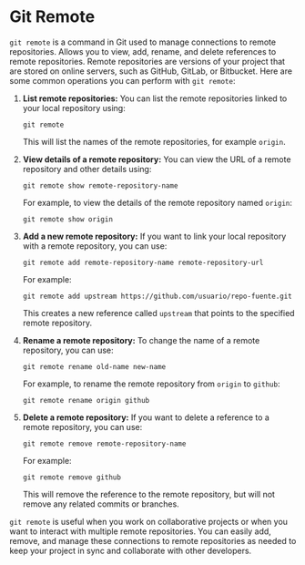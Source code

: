 # Git Remote

`git remote` is a command in Git used to manage connections to remote repositories. Allows you to view, add, rename, and delete references to remote repositories. Remote repositories are versions of your project that are stored on online servers, such as GitHub, GitLab, or Bitbucket. Here are some common operations you can perform with `git remote`:

1. **List remote repositories:** You can list the remote repositories linked to your local repository using:

    ```shell
    git remote
    ```

    This will list the names of the remote repositories, for example `origin`.

2. **View details of a remote repository:** You can view the URL of a remote repository and other details using:

    ```shell
    git remote show remote-repository-name
    ```

    For example, to view the details of the remote repository named `origin`:

    ```shell
    git remote show origin
    ```

3. **Add a new remote repository:** If you want to link your local repository with a remote repository, you can use:

    ```shell
    git remote add remote-repository-name remote-repository-url
    ```

    For example:

    ```shell
    git remote add upstream https://github.com/usuario/repo-fuente.git
    ```

    This creates a new reference called `upstream` that points to the specified remote repository.

4. **Rename a remote repository:** To change the name of a remote repository, you can use:

    ```shell
    git remote rename old-name new-name
    ```

    For example, to rename the remote repository from `origin` to `github`:

    ```shell
    git remote rename origin github
    ```

5. **Delete a remote repository:** If you want to delete a reference to a remote repository, you can use:

    ```shell
    git remote remove remote-repository-name
    ```

    For example:

    ```shell
    git remote remove github
    ```

    This will remove the reference to the remote repository, but will not remove any related commits or branches.

`git remote` is useful when you work on collaborative projects or when you want to interact with multiple remote repositories. You can easily add, remove, and manage these connections to remote repositories as needed to keep your project in sync and collaborate with other developers.
